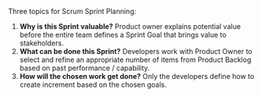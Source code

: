 Three topics for Scrum Sprint Planning:
1. **Why is this Sprint valuable?**  Product owner explains potential value before the entire team defines a Sprint Goal that brings value to stakeholders. 
2. **What can be done this Sprint?** Developers work with Product Owner to select and refine an appropriate number of items from Product Backlog based on past performance / capability. 
3. **How will the chosen work get done?** Only the developers define how to create increment based on the chosen goals.